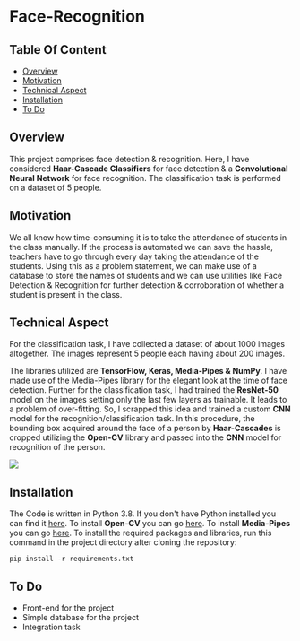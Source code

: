 # Face-Recognition

## Table Of Content

- [Overview](#overview)
- [Motivation](#motivation)
- [Technical Aspect](#technical-aspect)
- [Installation](#installation)
- [To Do](#to-do)

## Overview

This project comprises face detection & recognition. Here, I have considered **Haar-Cascade Classifiers** for face detection & a **Convolutional Neural Network** for face recognition. The classification task is performed on a dataset of 5 people. 

## Motivation

We all know how time-consuming it is to take the attendance of students in the class manually. If the process is automated we can save the hassle, teachers have to go through every day taking the attendance of the students. Using this as a problem statement, we can make use of a database to store the names of students and we can use utilities like Face Detection & Recognition for further detection & corroboration of whether a student is present in the class.


## Technical Aspect 

For the classification task, I have collected a dataset of about 1000 images altogether. The images represent 5 people each having about 200 images. 

The libraries utilized are **TensorFlow, Keras, Media-Pipes & NumPy**. I have made use of the Media-Pipes library for the elegant look at the time of face detection. Further for the classification task, I had trained the **ResNet-50** model on the images setting only the last few layers as trainable. It leads to a problem of over-fitting. So, I scrapped this idea and trained a custom **CNN** model for the recognition/classification task. In this procedure, the bounding box acquired around the face of a person by **Haar-Cascades** is cropped utilizing the **Open-CV** library and passed into the **CNN** model for recognition of the person. 

![](#https://github.com/gauravshipurkar/Face-Recognition/blob/main/result.png)

## Installation

The Code is written in Python 3.8. If you don't have Python installed you can find it [here](#https://www.python.org/downloads/release/python-380). To install **Open-CV** you can go [here](#https://opencv.org/). To install **Media-Pipes** you can go [here](#https://mediapipe.dev). To install the required packages and libraries, run this command in the project directory after cloning the repository:

```
pip install -r requirements.txt

```
## To Do

- Front-end for the project
- Simple database for the project
- Integration task
